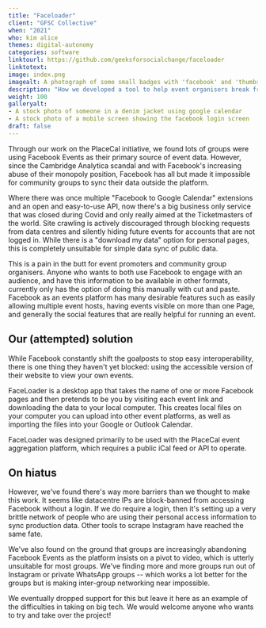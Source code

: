 ```yaml
---
title: "Faceloader"
client: "GFSC Collective"
when: "2021"
who: kim alice
themes: digital-autonomy
categories: software
linktourl: https://github.com/geeksforsocialchange/faceloader
linktotext:
image: index.png
imagealt: A photograph of some small badges with 'facebook' and 'thumbs up emoji' logos on them
description: "How we developed a tool to help event organisers break free of the siloed Facebook ecosystem, and share their events in more accessible and user-friendly calendar formats"
weight: 100
galleryalt:
- A stock photo of someone in a denim jacket using google calendar
- A stock photo of a mobile screen showing the facebook login screen
draft: false
---
```


Through our work on the PlaceCal initiative, we found lots of groups were using Facebook Events as their primary source of event data. However, since the Cambridge Analytica scandal and with Facebook's increasing abuse of their monopoly position, Facebook has all but made it impossible for community groups to sync their data outside the platform.

Where there was once multiple "Facebook to Google Calendar" extensions and an open and easy-to-use API, now there's a big business only service that was closed during Covid and only really aimed at the Ticketmasters of the world. Site crawling is actively discouraged through blocking requests from data centres and silently hiding future events for accounts that are not logged in. While there is a "download my data" option for personal pages, this is completely unsuitable for simple data sync of public data.

This is a pain in the butt for event promoters and community group organisers. Anyone who wants to both use Facebook to engage with an audience, and have this information to be available in other formats, currently only has the option of doing this manually with cut and paste. Facebook as an events platform has many desirable features such as easily allowing multiple event hosts, having events visible on more than one Page, and generally the social features that are really helpful for running an event.

## Our (attempted) solution

While Facebook constantly shift the goalposts to stop easy interoperability, there is one thing they haven't yet blocked: using the accessible version of their website to view your own events.

FaceLoader is a desktop app that takes the name of one or more Facebook pages and then pretends to be you by visiting each event link and downloading the data to your local computer. This creates local files on your computer you can upload into other event platforms, as well as importing the files into your Google or Outlook Calendar.

FaceLoader was designed primarily to be used with the PlaceCal event aggregation platform, which requires a public iCal feed or API to operate.

## On hiatus

However, we've found there's way more barriers than we thought to make this work. It seems like datacentre IPs are block-banned from accessing Facebook without a login. If we do require a login, then it's setting up a very brittle network of people who are using their personal access information to sync production data. Other tools to scrape Instagram have reached the same fate.

We've also found on the ground that groups are increasingly abandoning Facebook Events as the platform insists on a pivot to video, which is utterly unsuitable for most groups. We've finding more and more groups run out of Instagram or private WhatsApp groups -- which works a lot better for the groups but is making inter-group networking near impossible.

We eventually dropped support for this but leave it here as an example of the difficulties in taking on big tech. We would welcome anyone who wants to try and take over the project!
